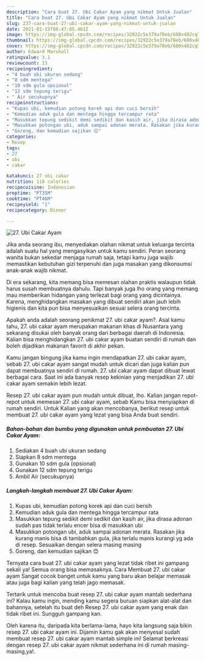 ```yaml
---
description: "Cara buat 27. Ubi Cakar Ayam yang nikmat Untuk Jualan"
title: "Cara buat 27. Ubi Cakar Ayam yang nikmat Untuk Jualan"
slug: 237-cara-buat-27-ubi-cakar-ayam-yang-nikmat-untuk-jualan
date: 2021-01-15T06:47:05.461Z
image: https://img-global.cpcdn.com/recipes/32922c5e379a78eb/680x482cq70/27-ubi-cakar-ayam-foto-resep-utama.jpg
thumbnail: https://img-global.cpcdn.com/recipes/32922c5e379a78eb/680x482cq70/27-ubi-cakar-ayam-foto-resep-utama.jpg
cover: https://img-global.cpcdn.com/recipes/32922c5e379a78eb/680x482cq70/27-ubi-cakar-ayam-foto-resep-utama.jpg
author: Edward Marshall
ratingvalue: 3.1
reviewcount: 13
recipeingredient:
- "4 buah ubi ukuran sedang"
- "8 sdm mentega"
- "10 sdm gula opsional"
- "12 sdm tepung terigu"
- " Air secukupnya"
recipeinstructions:
- "Kupas ubi, kemudian potong korek api dan cuci bersih"
- "Kemudian aduk gula dan mentega hingga tercampur rata"
- "Masukkan tepung sedikit demi sedikit dan kasih air, jika dirasa adonan sudah pas tidak terlalu encer bisa di masukkan ubi"
- "Masukkan potongan ubi, aduk sampai adonan merata. Rasakan jika kurang manis bisa di tambahkan gula, jika terlalu manis kurangi yg ada di resep. Sesuaikan dengan selera masing masing"
- "Goreng, dan kemudian sajikan 😊"
categories:
- Resep
tags:
- 27
- ubi
- cakar

katakunci: 27 ubi cakar 
nutrition: 118 calories
recipecuisine: Indonesian
preptime: "PT35M"
cooktime: "PT46M"
recipeyield: "1"
recipecategory: Dinner

---
```



![27. Ubi Cakar Ayam](https://img-global.cpcdn.com/recipes/32922c5e379a78eb/680x482cq70/27-ubi-cakar-ayam-foto-resep-utama.jpg)

Jika anda seorang ibu, menyediakan olahan nikmat untuk keluarga tercinta adalah suatu hal yang mengasyikan untuk kamu sendiri. Peran seorang  wanita bukan sekedar menjaga rumah saja, tetapi kamu juga wajib memastikan kebutuhan gizi terpenuhi dan juga masakan yang dikonsumsi anak-anak wajib nikmat.

Di era  sekarang, kita memang bisa memesan olahan praktis walaupun tidak harus susah membuatnya dahulu. Tapi banyak juga lho orang yang memang mau memberikan hidangan yang terlezat bagi orang yang dicintainya. Karena, menghidangkan masakan yang dibuat sendiri akan jauh lebih higienis dan kita pun bisa menyesuaikan sesuai selera orang tercinta. 



Apakah anda adalah seorang penikmat 27. ubi cakar ayam?. Asal kamu tahu, 27. ubi cakar ayam merupakan makanan khas di Nusantara yang sekarang disukai oleh banyak orang dari berbagai daerah di Indonesia. Kalian bisa menghidangkan 27. ubi cakar ayam buatan sendiri di rumah dan boleh dijadikan makanan favorit di akhir pekan.

Kamu jangan bingung jika kamu ingin mendapatkan 27. ubi cakar ayam, sebab 27. ubi cakar ayam sangat mudah untuk dicari dan juga kalian pun dapat membuatnya sendiri di rumah. 27. ubi cakar ayam dapat dibuat lewat berbagai cara. Saat ini ada banyak resep kekinian yang menjadikan 27. ubi cakar ayam semakin lebih lezat.

Resep 27. ubi cakar ayam pun mudah untuk dibuat, lho. Kalian jangan repot-repot untuk memesan 27. ubi cakar ayam, sebab Kamu bisa menyiapkan di rumah sendiri. Untuk Kalian yang akan mencobanya, berikut resep untuk membuat 27. ubi cakar ayam yang lezat yang bisa Anda buat sendiri.

<!--inarticleads1-->

##### Bahan-bahan dan bumbu yang digunakan untuk pembuatan 27. Ubi Cakar Ayam:

1. Sediakan 4 buah ubi ukuran sedang
1. Siapkan 8 sdm mentega
1. Gunakan 10 sdm gula (opsional)
1. Gunakan 12 sdm tepung terigu
1. Ambil  Air (secukupnya)




<!--inarticleads2-->

##### Langkah-langkah membuat 27. Ubi Cakar Ayam:

1. Kupas ubi, kemudian potong korek api dan cuci bersih
1. Kemudian aduk gula dan mentega hingga tercampur rata
1. Masukkan tepung sedikit demi sedikit dan kasih air, jika dirasa adonan sudah pas tidak terlalu encer bisa di masukkan ubi
1. Masukkan potongan ubi, aduk sampai adonan merata. Rasakan jika kurang manis bisa di tambahkan gula, jika terlalu manis kurangi yg ada di resep. Sesuaikan dengan selera masing masing
1. Goreng, dan kemudian sajikan 😊




Ternyata cara buat 27. ubi cakar ayam yang lezat tidak ribet ini gampang sekali ya! Semua orang bisa memasaknya. Cara Membuat 27. ubi cakar ayam Sangat cocok banget untuk kamu yang baru akan belajar memasak atau juga bagi kalian yang telah jago memasak.

Tertarik untuk mencoba buat resep 27. ubi cakar ayam mantab sederhana ini? Kalau kamu ingin, mending kamu segera buruan siapkan alat-alat dan bahannya, setelah itu buat deh Resep 27. ubi cakar ayam yang enak dan tidak ribet ini. Sungguh gampang kan. 

Oleh karena itu, daripada kita berlama-lama, hayo kita langsung saja bikin resep 27. ubi cakar ayam ini. Dijamin kamu gak akan menyesal sudah membuat resep 27. ubi cakar ayam mantab simple ini! Selamat berkreasi dengan resep 27. ubi cakar ayam nikmat sederhana ini di rumah masing-masing,ya!.

